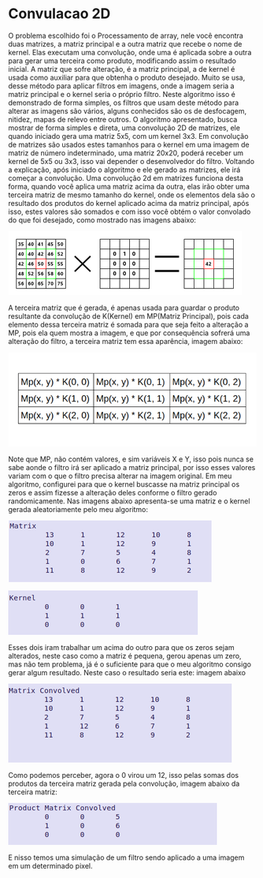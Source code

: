 # Convulacao 2D
O problema escolhido foi o Processamento de array, nele você encontra duas matrizes, a matriz principal e a outra matriz que recebe o nome de kernel. Elas executam uma convolução, onde uma é aplicada sobre a outra para gerar uma terceira como produto, modificando assim o resultado inicial. A matriz que sofre alteração, é a matriz principal, a de kernel é usada como auxiliar para que obtenha o produto desejado. Muito se usa, desse método para aplicar filtros em imagens, onde a imagem seria a matriz principal e o kernel seria o próprio filtro. Neste algoritmo isso é demonstrado de forma simples, os filtros que usam deste método para alterar as imagens são vários, alguns conhecidos são os de desfocagem, nitidez, mapas de relevo entre outros.
	O algoritmo apresentado, busca mostrar de forma simples e direta, uma convolução 2D de matrizes, ele quando iniciado gera uma matriz 5x5, com um kernel 3x3. Em convolução de matrizes são usados estes tamanhos para o kernel em uma imagem de matriz de número indeterminado, uma matriz 20x20, poderá receber um kernel de 5x5 ou 3x3, isso vai depender o desenvolvedor do filtro. Voltando a explicação, após iniciado o algoritmo e ele gerado as matrizes, ele irá começar a convolução. Uma convolução 2d em matrizes funciona desta forma, quando você aplica uma matriz acima da outra, elas irão obter uma terceira matriz de mesmo tamanho do kernel, onde os elementos dela são o resultado dos produtos do kernel aplicado acima da matriz principal, após isso, estes valores são somados e com isso você obtém o valor convolado do que foi desejado, como mostrado nas imagens abaixo: 

![](images/convolution-calculate.png)

A terceira matriz que é gerada, é apenas usada para guardar o produto resultante da convolução de K(Kernel) em MP(Matriz Principal), pois cada elemento dessa terceira matriz é somada para que seja feito a alteração a MP, pois ela quem mostra a imagem, e que por consequência sofrerá uma alteração do filtro, a terceira matriz tem essa aparência, imagem abaixo: 

![](images/TerceiraMatriz.png)

Note que MP, não contém valores, e sim variáveis X e Y, isso pois nunca se sabe aonde o filtro irá ser aplicado a matriz principal, por isso esses valores variam com o que o filtro precisa alterar na imagem original.
	Em meu algoritmo, configurei para que o kernel buscasse na matriz principal os zeros e assim fizesse a alteração deles conforme o filtro gerado randomicamente. Nas imagens abaixo apresenta-se uma matriz e o kernel gerada aleatoriamente pelo meu algoritmo:

![](images/Matrix.png)

![](images/Kernel.png)

Esses dois iram trabalhar um acima do outro para que os zeros sejam alterados, neste caso como a matriz é pequena, gerou apenas um zero, mas não tem problema, já é o suficiente para que o meu algoritmo consigo gerar algum resultado. Neste caso o resultado seria este: imagem abaixo

![](images/MatrixConvolved.png)

Como podemos perceber, agora o 0 virou um 12, isso pelas somas dos produtos da terceira matriz gerada pela convolução, imagem abaixo da terceira matriz:

![](images/ProductMatrixConvolved.png)

E nisso temos uma simulação de um filtro sendo aplicado a uma imagem em um determinado pixel. 
